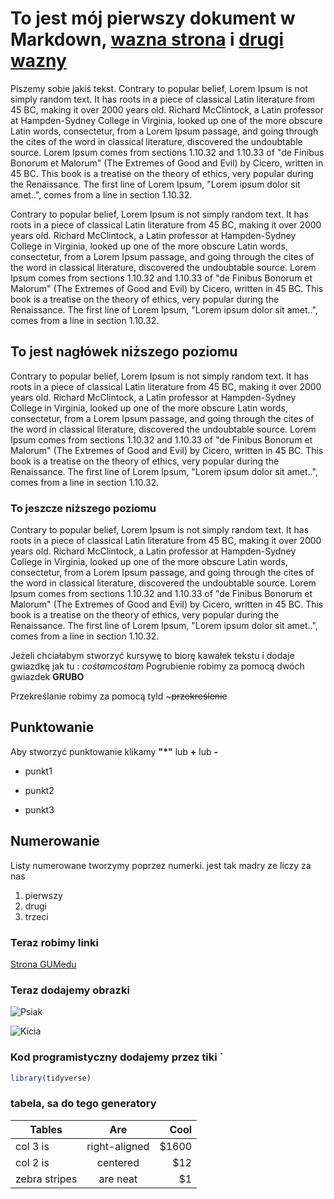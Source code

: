 # To jest mój pierwszy dokument w Markdown, [wazna strona](https://github.com/adam-p/markdown-here/wiki/Markdown-Cheatsheet) i [drugi wazny](https://rmarkdown.rstudio.com/)

Piszemy sobie jakiś tekst. Contrary to popular belief, Lorem Ipsum is not simply random text. It has roots in a piece of classical Latin literature from 45 BC, making it over 2000 years old. Richard McClintock, a Latin professor at Hampden-Sydney College in Virginia, looked up one of the more obscure Latin words, consectetur, from a Lorem Ipsum passage, and going through the cites of the word in classical literature, discovered the undoubtable source. Lorem Ipsum comes from sections 1.10.32 and 1.10.33 of "de Finibus Bonorum et Malorum" (The Extremes of Good and Evil) by Cicero, written in 45 BC. This book is a treatise on the theory of ethics, very popular during the Renaissance. The first line of Lorem Ipsum, "Lorem ipsum dolor sit amet..", comes from a line in section 1.10.32.

Contrary to popular belief, Lorem Ipsum is not simply random text. It has roots in a piece of classical Latin literature from 45 BC, making it over 2000 years old. Richard McClintock, a Latin professor at Hampden-Sydney College in Virginia, looked up one of the more obscure Latin words, consectetur, from a Lorem Ipsum passage, and going through the cites of the word in classical literature, discovered the undoubtable source. Lorem Ipsum comes from sections 1.10.32 and 1.10.33 of "de Finibus Bonorum et Malorum" (The Extremes of Good and Evil) by Cicero, written in 45 BC. This book is a treatise on the theory of ethics, very popular during the Renaissance. The first line of Lorem Ipsum, "Lorem ipsum dolor sit amet..", comes from a line in section 1.10.32.

## To jest nagłówek niższego poziomu

Contrary to popular belief, Lorem Ipsum is not simply random text. It has roots in a piece of classical Latin literature from 45 BC, making it over 2000 years old. Richard McClintock, a Latin professor at Hampden-Sydney College in Virginia, looked up one of the more obscure Latin words, consectetur, from a Lorem Ipsum passage, and going through the cites of the word in classical literature, discovered the undoubtable source. Lorem Ipsum comes from sections 1.10.32 and 1.10.33 of "de Finibus Bonorum et Malorum" (The Extremes of Good and Evil) by Cicero, written in 45 BC. This book is a treatise on the theory of ethics, very popular during the Renaissance. The first line of Lorem Ipsum, "Lorem ipsum dolor sit amet..", comes from a line in section 1.10.32.

### To jeszcze niższego poziomu

Contrary to popular belief, Lorem Ipsum is not simply random text. It has roots in a piece of classical Latin literature from 45 BC, making it over 2000 years old. Richard McClintock, a Latin professor at Hampden-Sydney College in Virginia, looked up one of the more obscure Latin words, consectetur, from a Lorem Ipsum passage, and going through the cites of the word in classical literature, discovered the undoubtable source. Lorem Ipsum comes from sections 1.10.32 and 1.10.33 of "de Finibus Bonorum et Malorum" (The Extremes of Good and Evil) by Cicero, written in 45 BC. This book is a treatise on the theory of ethics, very popular during the Renaissance. The first line of Lorem Ipsum, "Lorem ipsum dolor sit amet..", comes from a line in section 1.10.32.


Jeżeli chciałabym stworzyć kursywę to biorę kawałek tekstu i dodaje gwiazdkę jak tu : *cośtamcośtam*
Pogrubienie robimy za pomocą dwóch gwiazdek **GRUBO**

Przekreślanie robimy za pomocą tyld ~~~przekreślenie~~

## Punktowanie
Aby stworzyć punktowanie klikamy **"*"** lub **+** lub **-**

* punkt1
+ punkt2
- punkt3

## Numerowanie 
Listy numerowane tworzymy poprzez numerki. jest tak madry ze liczy za nas
1. pierwszy 
2. drugi
2. trzeci

### Teraz robimy linki

[Strona GUMedu](http://gumed.edu.pl)

### Teraz dodajemy obrazki 

![Psiak](https://images.duckduckgo.com/iu/?u=https%3A%2F%2Fs-media-cache-ak0.pinimg.com%2F736x%2F8b%2F57%2F38%2F8b57384734029b348c2bbf3f6e79dccb.jpg&f=1)

![Kicia](https://images.duckduckgo.com/iu/?u=https%3A%2F%2Fmedia.giphy.com%2Fmedia%2FtrYrikHoKu2OI%2Fgiphy.gif&f=1)


### Kod programistyczny dodajemy przez tiki `
```r
library(tidyverse)
```

### tabela, sa do tego generatory

| Tables        | Are           | Cool  |
| --- |:---:| ---:|
| col 3 is      | right-aligned | $1600 |
| col 2 is      | centered      |   $12 |
| zebra stripes | are neat      |    $1 |
